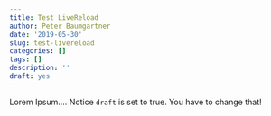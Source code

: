 ```yaml
---
title: Test LiveReload
author: Peter Baumgartner
date: '2019-05-30'
slug: test-livereload
categories: []
tags: []
description: ''
draft: yes
---
```


Lorem Ipsum....
Notice `draft` is set to true. You have to change that! 

